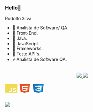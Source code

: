 ### Hello👋

Rodolfo Silva


- 🔭 Analista de Software/ QA.
- 🌱 Front-End.
- 👯 Java.
- 👯 JavaScript.
- 🤔 Frameworks.
- 💬 Teste API´s.
- ⚡ Analista de Software QA.

##

<div align="center">
  <a href="https://github.com/RodolfooSilva">
    <img height="180em" src="https://github-readme-stats.vercel.app/api?username=RodolfooSilva&show_icons=true&theme=onedark&include_all_commits=true&count_private=onedark"/>
<img height="180em" src="https://github-readme-stats.vercel.app/api/top-langs/?username=RodolfooSilva&layout=compact&langs_count=7&theme=onedark"/>
    
</div>
  
  <div style="display: inline_block"><br>
  <img align="center" alt="rodo-Js" height="30" width="40" src="https://raw.githubusercontent.com/devicons/devicon/master/icons/javascript/javascript-plain.svg">
   <img align="center" alt="rodo-HTML" height="30" width="40" src="https://raw.githubusercontent.com/devicons/devicon/master/icons/html5/html5-original.svg">
  <img align="center" alt="rodo-CSS" height="30" width="40" src="https://raw.githubusercontent.com/devicons/devicon/master/icons/css3/css3-original.svg">
   
</div>

##
  
  <div> 
   <a href="https://www.linkedin.com/in/rodolfo-silva-rodolfo-silva" target="_blank"><img src="https://img.shields.io/badge/-LinkedIn-%230077B5?style=for-the-badge&logo=linkedin&logoColor=white" target="_blank"></a> 
  </div>
